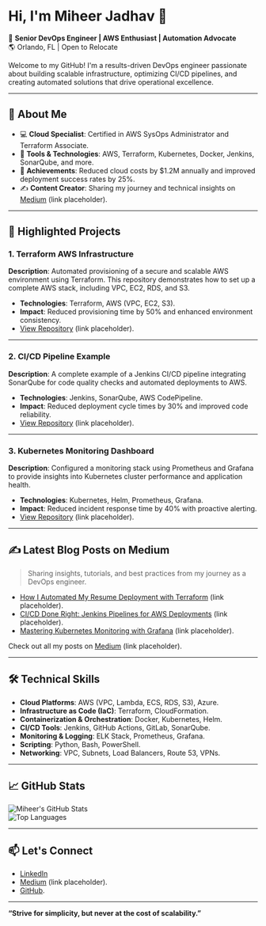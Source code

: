 # Hi, I'm Miheer Jadhav 👋  
🚀 **Senior DevOps Engineer | AWS Enthusiast | Automation Advocate**  
🌎 Orlando, FL | Open to Relocate  

Welcome to my GitHub! I'm a results-driven DevOps engineer passionate about building scalable infrastructure, optimizing CI/CD pipelines, and creating automated solutions that drive operational excellence.

---

## 💼 **About Me**
- 💻 **Cloud Specialist**: Certified in AWS SysOps Administrator and Terraform Associate.
- 🔧 **Tools & Technologies**: AWS, Terraform, Kubernetes, Docker, Jenkins, SonarQube, and more.
- 🌟 **Achievements**: Reduced cloud costs by $1.2M annually and improved deployment success rates by 25%.
- ✍️ **Content Creator**: Sharing my journey and technical insights on [Medium](#) (link placeholder).  

---

## 🌟 **Highlighted Projects**
### **1. Terraform AWS Infrastructure**  
**Description**: Automated provisioning of a secure and scalable AWS environment using Terraform. This repository demonstrates how to set up a complete AWS stack, including VPC, EC2, RDS, and S3.  
- **Technologies**: Terraform, AWS (VPC, EC2, S3).  
- **Impact**: Reduced provisioning time by 50% and enhanced environment consistency.  
- [View Repository](#) (link placeholder).

---

### **2. CI/CD Pipeline Example**  
**Description**: A complete example of a Jenkins CI/CD pipeline integrating SonarQube for code quality checks and automated deployments to AWS.  
- **Technologies**: Jenkins, SonarQube, AWS CodePipeline.  
- **Impact**: Reduced deployment cycle times by 30% and improved code reliability.  
- [View Repository](#) (link placeholder).

---

### **3. Kubernetes Monitoring Dashboard**  
**Description**: Configured a monitoring stack using Prometheus and Grafana to provide insights into Kubernetes cluster performance and application health.  
- **Technologies**: Kubernetes, Helm, Prometheus, Grafana.  
- **Impact**: Reduced incident response time by 40% with proactive alerting.  
- [View Repository](#) (link placeholder).

---

## ✍️ **Latest Blog Posts on Medium**  
> Sharing insights, tutorials, and best practices from my journey as a DevOps engineer.

- [How I Automated My Resume Deployment with Terraform](#) (link placeholder).  
- [CI/CD Done Right: Jenkins Pipelines for AWS Deployments](#) (link placeholder).  
- [Mastering Kubernetes Monitoring with Grafana](#) (link placeholder).  

Check out all my posts on [Medium](#) (link placeholder).

---

## 🛠️ **Technical Skills**
- **Cloud Platforms**: AWS (VPC, Lambda, ECS, RDS, S3), Azure.  
- **Infrastructure as Code (IaC)**: Terraform, CloudFormation.  
- **Containerization & Orchestration**: Docker, Kubernetes, Helm.  
- **CI/CD Tools**: Jenkins, GitHub Actions, GitLab, SonarQube.  
- **Monitoring & Logging**: ELK Stack, Prometheus, Grafana.  
- **Scripting**: Python, Bash, PowerShell.  
- **Networking**: VPC, Subnets, Load Balancers, Route 53, VPNs.

---

## 📈 **GitHub Stats**
![Miheer's GitHub Stats](https://github-readme-stats.vercel.app/api?username=miheerj&show_icons=true&theme=radical)  
![Top Languages](https://github-readme-stats.vercel.app/api/top-langs/?username=miheerj&layout=compact&theme=radical)

---

## 📫 **Let's Connect**
- [LinkedIn](https://www.linkedin.com/in/miheercjadhav7)  
- [Medium](#) (link placeholder).  
- [GitHub](https://github.com/miheerj).  

---

**“Strive for simplicity, but never at the cost of scalability.”**  
